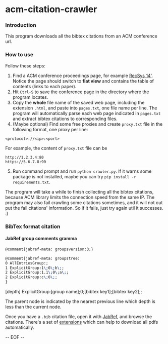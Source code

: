 acm-citation-crawler
====================

### Introduction

This program downloads all the bibtex citations from an ACM conference url.


### How to use
Follow these steps:
1. Find a ACM conference proceedings page, for example [RecSys 14'](http://dl.acm.org/citation.cfm?id=2645710&preflayout=flat#abstract). 
Notice the page should switch to **flat view** and contains the table of contents (links to each paper).
2. Hit `Ctrl-S` to save the conference page in the directory where the program locates.
3. Copy the **whole** file name of the saved web page, including the extension `.html`, and paste into `pages.txt`, one file name per line.
The program will automatically parse each web page indicated in `pages.txt` and extract bibtex citations to corresponding files.
4. (Maybe optional) Find some free proxies and create `proxy.txt` file in the following format, one proxy per line:
```
<protocol>://<ip>:<port>
```
For example, the content of `proxy.txt` file can be
```
http://1.2.3.4:80
https://5.6.7.8:90
```
5. Run command prompt and run `python crawler.py`. If it warns some package is not installed, maybe you can try `pip install -r requirements.txt`.

The program will take a while to finish collecting all the bibtex citations, because ACM library limits the connection speed from the same IP.
The program may also fail crawling some citations sometimes, and it will not out put the fail citations' information.
So if it fails, just try again util it successes. :)


### BibTex format citation

#### JabRef group comments gramma

```tex
@comment{jabref-meta: groupsversion:3;}

@comment{jabref-meta: groupstree:
0 AllEntriesGroup:;
1 ExplicitGroup:1\;0\;b\;;
2 ExplicitGroup:1.1\;0\;a\;;
2 ExplicitGroup:c\;0\;;
}
```

[depth] ExplicitGroup:[group name]\;0\;[bibtex key1]\;[bibtex key2]\;;

The parent node is indicated by the nearest previous line which depth is less than the current node.

Once you have a `.bib` citation file, open it with [JabRef](http://jabref.sourceforge.net/), and browse the citations.
There's a set of [extensions](http://www.lhnr.de/ext/) which can help to download all pdfs automatically.


-- EOF --
